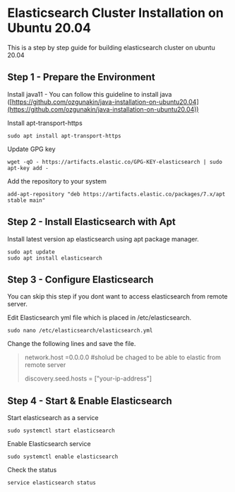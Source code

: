 # Elasticsearch Cluster Installation on Ubuntu 20.04

This is a step by step guide for building elasticsearch cluster on ubuntu 20.04

## Step 1 - Prepare the Environment

Install java11 - You can follow this guideline to install java ([https://github.com/ozgunakin/java-installation-on-ubuntu20.04](https://github.com/ozgunakin/java-installation-on-ubuntu20.04))

Install apt-transport-https

```
sudo apt install apt-transport-https 
```

Update GPG key

```
wget -qO - https://artifacts.elastic.co/GPG-KEY-elasticsearch | sudo apt-key add - 
```

Add the repository to your system

```
add-apt-repository "deb https://artifacts.elastic.co/packages/7.x/apt stable main" 
```

## Step 2 - Install Elasticsearch with Apt

Install latest version ap elasticsearch using apt package manager.

```
sudo apt update 
sudo apt install elasticsearch
```

## Step 3 - Configure Elasticsearch

You can skip this step if you dont want to access elasticsearch from remote server.

Edit Elasticsearch yml file which is placed in /etc/elasticsearch.

```
sudo nano /etc/elasticsearch/elasticsearch.yml
```

Change the following lines and save the file.

> network.host =0.0.0.0      #sholud be chaged to be able to elastic from remote server
>
> discovery.seed.hosts = \["your-ip-address"]

## Step 4 - Start & Enable Elasticsearch

Start elasticsearch as a service

```
sudo systemctl start elasticsearch
```

Enable Elasticsearch service

```
sudo systemctl enable elasticsearch
```

Check the status

```
service elasticsearch status
```
